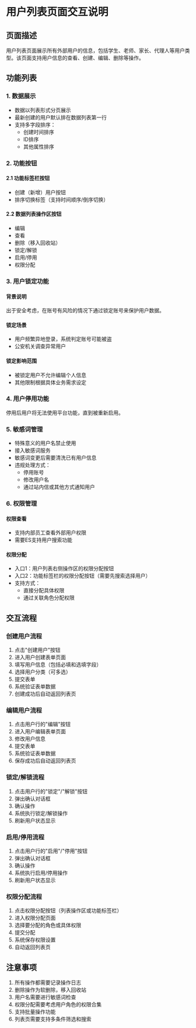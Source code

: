 # 用户列表页面交互说明

## 页面描述
用户列表页面展示所有外部用户的信息，包括学生、老师、家长、代理人等用户类型。该页面支持用户信息的查看、创建、编辑、删除等操作。

## 功能列表

### 1. 数据展示
- 数据以列表形式分页展示
- 最新创建的用户默认排在数据列表第一行
- 支持多字段排序：
  - 创建时间排序
  - ID排序
  - 其他属性排序

### 2. 功能按钮
#### 2.1 功能标签栏按钮
- 创建（新增）用户按钮
- 排序切换标签（支持时间顺序/倒序切换）

#### 2.2 数据列表操作区按钮
- 编辑
- 查看
- 删除（移入回收站）
- 锁定/解锁
- 启用/停用
- 权限分配

### 3. 用户锁定功能
#### 背景说明
出于安全考虑，在账号有风险的情况下通过锁定账号来保护用户数据。

#### 锁定场景
- 用户频繁异地登录，系统判定账号可能被盗
- 公安机关调查异常用户

#### 锁定影响范围
- 被锁定用户不允许编辑个人信息
- 其他限制根据具体业务需求设定

### 4. 用户停用功能
停用后用户将无法使用平台功能，直到被重新启用。

### 5. 敏感词管理
- 特殊意义的用户名禁止使用
- 接入敏感词服务
- 敏感词变更后需要清洗已有用户信息
- 违规处理方式：
  - 停用账号
  - 修改用户名
  - 通过站内信或其他方式通知用户

### 6. 权限管理
#### 权限查看
- 支持内部员工查看外部用户权限
- 需要ES支持用户搜索功能

#### 权限分配
- 入口1：用户列表右侧操作区的权限分配按钮
- 入口2：功能标签栏的权限分配按钮（需要先搜索选择用户）
- 支持方式：
  - 直接分配具体权限
  - 通过关联角色分配权限

## 交互流程

### 创建用户流程
1. 点击"创建用户"按钮
2. 进入用户创建表单页面
3. 填写用户信息（包括必填和选填字段）
4. 选择用户分类（可多选）
5. 提交表单
6. 系统验证表单数据
7. 创建成功后自动返回列表页

### 编辑用户流程
1. 点击用户行的"编辑"按钮
2. 进入用户编辑表单页面
3. 修改用户信息
4. 提交表单
5. 系统验证表单数据
6. 保存成功后自动返回列表页

### 锁定/解锁流程
1. 点击用户行的"锁定"/"解锁"按钮
2. 弹出确认对话框
3. 确认操作
4. 系统执行锁定/解锁操作
5. 刷新用户状态显示

### 启用/停用流程
1. 点击用户行的"启用"/"停用"按钮
2. 弹出确认对话框
3. 确认操作
4. 系统执行启用/停用操作
5. 刷新用户状态显示

### 权限分配流程
1. 点击权限分配按钮（列表操作区或功能标签栏）
2. 进入权限分配页面
3. 选择要分配的角色或具体权限
4. 提交分配
5. 系统保存权限设置
6. 自动返回列表页

## 注意事项
1. 所有操作都需要记录操作日志
2. 删除操作为软删除，移入回收站
3. 用户名需要进行敏感词检查
4. 权限分配需要考虑用户角色的权限合集
5. 支持批量操作功能
6. 列表页需要支持多条件筛选和搜索